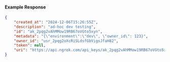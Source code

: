 <!-- Code generated for API Clients. DO NOT EDIT. -->

#### Example Response

```json
{
	"created_at": "2024-12-06T15:26:55Z",
	"description": "ad-hoc dev testing",
	"id": "ak_2pqg2vAhMMow19RB67oVGto5xyn",
	"metadata": "{\"environment\":\"dev\", \"owner_id\": 123}",
	"owner_id": "usr_2pqg2oXcRiSLdsfGbVigsJfaH82",
	"token": null,
	"uri": "https://api.ngrok.com/api_keys/ak_2pqg2vAhMMow19RB67oVGto5xyn"
}
```
